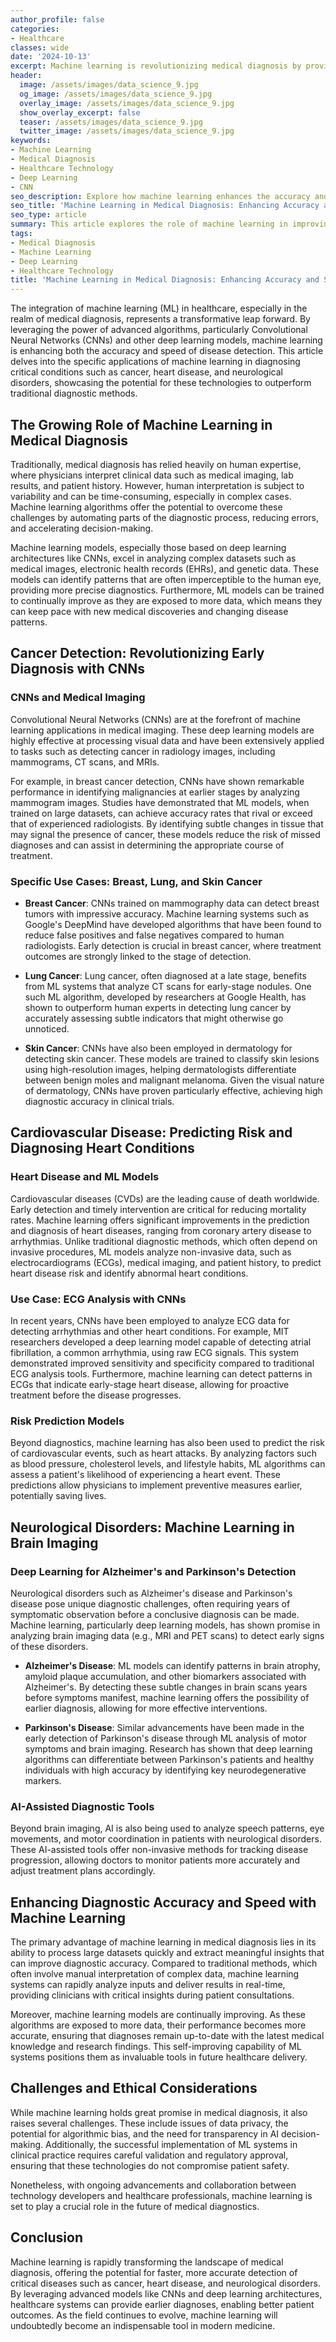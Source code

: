 ```yaml
---
author_profile: false
categories:
- Healthcare
classes: wide
date: '2024-10-13'
excerpt: Machine learning is revolutionizing medical diagnosis by providing faster, more accurate tools for detecting diseases such as cancer, heart disease, and neurological disorders.
header:
  image: /assets/images/data_science_9.jpg
  og_image: /assets/images/data_science_9.jpg
  overlay_image: /assets/images/data_science_9.jpg
  show_overlay_excerpt: false
  teaser: /assets/images/data_science_9.jpg
  twitter_image: /assets/images/data_science_9.jpg
keywords:
- Machine Learning
- Medical Diagnosis
- Healthcare Technology
- Deep Learning
- CNN
seo_description: Explore how machine learning enhances the accuracy and speed of medical diagnosis, focusing on use cases like cancer detection, heart disease, and neurological disorders.
seo_title: 'Machine Learning in Medical Diagnosis: Enhancing Accuracy and Speed'
seo_type: article
summary: This article explores the role of machine learning in improving the speed and accuracy of medical diagnosis, with a focus on CNNs and deep learning applications in detecting critical diseases.
tags:
- Medical Diagnosis
- Machine Learning
- Deep Learning
- Healthcare Technology
title: 'Machine Learning in Medical Diagnosis: Enhancing Accuracy and Speed'
---
```


The integration of machine learning (ML) in healthcare, especially in the realm of medical diagnosis, represents a transformative leap forward. By leveraging the power of advanced algorithms, particularly Convolutional Neural Networks (CNNs) and other deep learning models, machine learning is enhancing both the accuracy and speed of disease detection. This article delves into the specific applications of machine learning in diagnosing critical conditions such as cancer, heart disease, and neurological disorders, showcasing the potential for these technologies to outperform traditional diagnostic methods.

## The Growing Role of Machine Learning in Medical Diagnosis

Traditionally, medical diagnosis has relied heavily on human expertise, where physicians interpret clinical data such as medical imaging, lab results, and patient history. However, human interpretation is subject to variability and can be time-consuming, especially in complex cases. Machine learning algorithms offer the potential to overcome these challenges by automating parts of the diagnostic process, reducing errors, and accelerating decision-making.

Machine learning models, especially those based on deep learning architectures like CNNs, excel in analyzing complex datasets such as medical images, electronic health records (EHRs), and genetic data. These models can identify patterns that are often imperceptible to the human eye, providing more precise diagnostics. Furthermore, ML models can be trained to continually improve as they are exposed to more data, which means they can keep pace with new medical discoveries and changing disease patterns.

## Cancer Detection: Revolutionizing Early Diagnosis with CNNs

### CNNs and Medical Imaging

Convolutional Neural Networks (CNNs) are at the forefront of machine learning applications in medical imaging. These deep learning models are highly effective at processing visual data and have been extensively applied to tasks such as detecting cancer in radiology images, including mammograms, CT scans, and MRIs.

For example, in breast cancer detection, CNNs have shown remarkable performance in identifying malignancies at earlier stages by analyzing mammogram images. Studies have demonstrated that ML models, when trained on large datasets, can achieve accuracy rates that rival or exceed that of experienced radiologists. By identifying subtle changes in tissue that may signal the presence of cancer, these models reduce the risk of missed diagnoses and can assist in determining the appropriate course of treatment.

### Specific Use Cases: Breast, Lung, and Skin Cancer

- **Breast Cancer**: CNNs trained on mammography data can detect breast tumors with impressive accuracy. Machine learning systems such as Google's DeepMind have developed algorithms that have been found to reduce false positives and false negatives compared to human radiologists. Early detection is crucial in breast cancer, where treatment outcomes are strongly linked to the stage of detection.

- **Lung Cancer**: Lung cancer, often diagnosed at a late stage, benefits from ML systems that analyze CT scans for early-stage nodules. One such ML algorithm, developed by researchers at Google Health, has shown to outperform human experts in detecting lung cancer by accurately assessing subtle indicators that might otherwise go unnoticed.

- **Skin Cancer**: CNNs have also been employed in dermatology for detecting skin cancer. These models are trained to classify skin lesions using high-resolution images, helping dermatologists differentiate between benign moles and malignant melanoma. Given the visual nature of dermatology, CNNs have proven particularly effective, achieving high diagnostic accuracy in clinical trials.

## Cardiovascular Disease: Predicting Risk and Diagnosing Heart Conditions

### Heart Disease and ML Models

Cardiovascular diseases (CVDs) are the leading cause of death worldwide. Early detection and timely intervention are critical for reducing mortality rates. Machine learning offers significant improvements in the prediction and diagnosis of heart diseases, ranging from coronary artery disease to arrhythmias. Unlike traditional diagnostic methods, which often depend on invasive procedures, ML models analyze non-invasive data, such as electrocardiograms (ECGs), medical imaging, and patient history, to predict heart disease risk and identify abnormal heart conditions.

### Use Case: ECG Analysis with CNNs

In recent years, CNNs have been employed to analyze ECG data for detecting arrhythmias and other heart conditions. For example, MIT researchers developed a deep learning model capable of detecting atrial fibrillation, a common arrhythmia, using raw ECG signals. This system demonstrated improved sensitivity and specificity compared to traditional ECG analysis tools. Furthermore, machine learning can detect patterns in ECGs that indicate early-stage heart disease, allowing for proactive treatment before the disease progresses.

### Risk Prediction Models

Beyond diagnostics, machine learning has also been used to predict the risk of cardiovascular events, such as heart attacks. By analyzing factors such as blood pressure, cholesterol levels, and lifestyle habits, ML algorithms can assess a patient's likelihood of experiencing a heart event. These predictions allow physicians to implement preventive measures earlier, potentially saving lives.

## Neurological Disorders: Machine Learning in Brain Imaging

### Deep Learning for Alzheimer's and Parkinson's Detection

Neurological disorders such as Alzheimer's disease and Parkinson's disease pose unique diagnostic challenges, often requiring years of symptomatic observation before a conclusive diagnosis can be made. Machine learning, particularly deep learning models, has shown promise in analyzing brain imaging data (e.g., MRI and PET scans) to detect early signs of these disorders.

- **Alzheimer's Disease**: ML models can identify patterns in brain atrophy, amyloid plaque accumulation, and other biomarkers associated with Alzheimer's. By detecting these subtle changes in brain scans years before symptoms manifest, machine learning offers the possibility of earlier diagnosis, allowing for more effective interventions.

- **Parkinson's Disease**: Similar advancements have been made in the early detection of Parkinson's disease through ML analysis of motor symptoms and brain imaging. Research has shown that deep learning algorithms can differentiate between Parkinson's patients and healthy individuals with high accuracy by identifying key neurodegenerative markers.

### AI-Assisted Diagnostic Tools

Beyond brain imaging, AI is also being used to analyze speech patterns, eye movements, and motor coordination in patients with neurological disorders. These AI-assisted tools offer non-invasive methods for tracking disease progression, allowing doctors to monitor patients more accurately and adjust treatment plans accordingly.

## Enhancing Diagnostic Accuracy and Speed with Machine Learning

The primary advantage of machine learning in medical diagnosis lies in its ability to process large datasets quickly and extract meaningful insights that can improve diagnostic accuracy. Compared to traditional methods, which often involve manual interpretation of complex data, machine learning systems can rapidly analyze inputs and deliver results in real-time, providing clinicians with critical insights during patient consultations.

Moreover, machine learning models are continually improving. As these algorithms are exposed to more data, their performance becomes more accurate, ensuring that diagnoses remain up-to-date with the latest medical knowledge and research findings. This self-improving capability of ML systems positions them as invaluable tools in future healthcare delivery.

## Challenges and Ethical Considerations

While machine learning holds great promise in medical diagnosis, it also raises several challenges. These include issues of data privacy, the potential for algorithmic bias, and the need for transparency in AI decision-making. Additionally, the successful implementation of ML systems in clinical practice requires careful validation and regulatory approval, ensuring that these technologies do not compromise patient safety.

Nonetheless, with ongoing advancements and collaboration between technology developers and healthcare professionals, machine learning is set to play a crucial role in the future of medical diagnostics.

## Conclusion

Machine learning is rapidly transforming the landscape of medical diagnosis, offering the potential for faster, more accurate detection of critical diseases such as cancer, heart disease, and neurological disorders. By leveraging advanced models like CNNs and deep learning architectures, healthcare systems can provide earlier diagnoses, enabling better patient outcomes. As the field continues to evolve, machine learning will undoubtedly become an indispensable tool in modern medicine.
